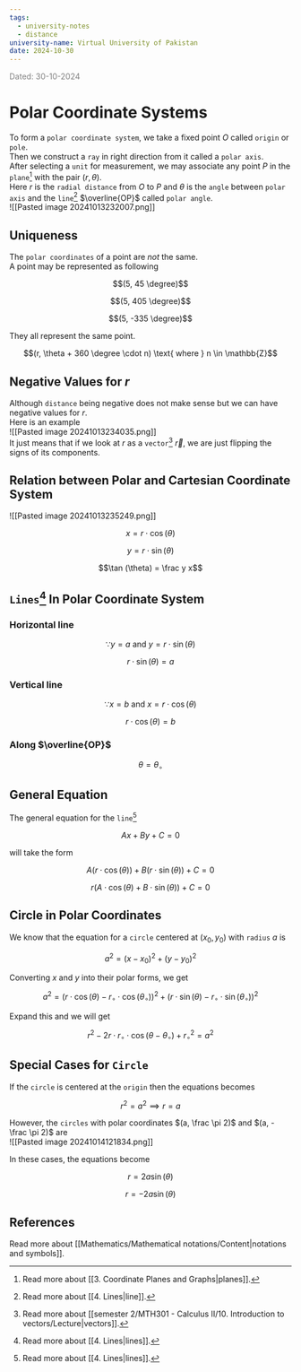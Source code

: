 ```yaml
---
tags:
  - university-notes
  - distance
university-name: Virtual University of Pakistan
date: 2024-10-30
---
```


<span style="color: gray;">Dated: 30-10-2024</span>

# Polar Coordinate Systems

To form a `polar coordinate system`, we take a fixed point $O$ called `origin` or `pole`.  
Then we construct a `ray` in right direction from it called a `polar axis`.  
After selecting a `unit` for measurement, we may associate any point $P$ in the `plane`[^1] with the pair $(r, \theta)$.  
Here $r$ is the `radial distance` from $O$ to $P$ and $\theta$ is the `angle` between `polar axis` and the `line`[^2] $\overline{OP}$ called `polar angle`.  
![[Pasted image 20241013232007.png]]

## Uniqueness

The `polar coordinates` of a point are _not_ the same.  
A point may be represented as following  

$$(5, 45 \degree)$$

$$(5, 405 \degree)$$

$$(5, -335 \degree)$$

They all represent the same point.  

$$(r, \theta + 360 \degree \cdot n) \text{ where } n \in \mathbb{Z}$$

## Negative Values for $r$

Although `distance` being negative does not make sense but we can have negative values for $r$.  
Here is an example  
![[Pasted image 20241013234035.png]]  
It just means that if we look at $r$ as a `vector`[^3] $\vec{r}$, we are just flipping the signs of its components.

## Relation between Polar and Cartesian Coordinate System

![[Pasted image 20241013235249.png]]  

$$x = r \cdot \cos(\theta)$$

$$y = r \cdot \sin(\theta)$$

$$\tan (\theta) = \frac y x$$

## `Lines`[^4] In Polar Coordinate System

### Horizontal line

$$\because y = a \text{ and } y = r \cdot \sin(\theta)$$

$$r \cdot \sin(\theta) = a$$

### Vertical line

$$\because x = b \text{ and } x = r \cdot \cos(\theta)$$

$$r \cdot \cos(\theta) = b$$

### Along $\overline{OP}$

$$\theta = \theta_{\circ}$$

## General Equation

The general equation for the `line`[^4]  

$$Ax + By + C = 0$$

will take the form  

$$A(r \cdot \cos(\theta)) + B(r \cdot \sin(\theta)) + C = 0$$

$$r \left(A \cdot \cos(\theta) + B \cdot \sin(\theta)\right) + C = 0$$

## Circle in Polar Coordinates

We know that the equation for a `circle` centered at $(x_0, y_0)$ with `radius` $a$ is

$$a^2 = (x - x_0)^2 + (y - y_0)^2$$

Converting $x$ and $y$ into their polar forms, we get  

$$a^2 = (r \cdot \cos(\theta) - r_{\circ} \cdot \cos(\theta_{\circ}))^2 + (r \cdot \sin(\theta) - r_{\circ} \cdot \sin(\theta_{\circ}))^2$$

Expand this and we will get  

$$r^2 - 2 r \cdot r_{\circ} \cdot \cos(\theta - \theta_{\circ}) + r_{\circ}^2 = a^2$$

## Special Cases for `Circle`

If the `circle` is centered at the `origin` then the equations becomes  

$$r^2 = a^2 \implies r = a$$

However, the `circles` with polar coordinates $(a, \frac \pi 2)$ and $(a, - \frac \pi 2)$ are  
![[Pasted image 20241014121834.png]]

In these cases, the equations become  

$$r = 2 a \sin(\theta)$$

$$r = -2 a \sin(\theta)$$

## References

Read more about [[Mathematics/Mathematical notations/Content|notations and symbols]].

[^1]: Read more about [[3. Coordinate Planes and Graphs|planes]].
[^2]: Read more about [[4. Lines|line]].
[^3]: Read more about [[semester 2/MTH301 - Calculus II/10. Introduction to vectors/Lecture|vectors]].
[^4]: Read more about [[4. Lines|lines]].